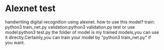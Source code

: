 # Alexnet test
handwriting digital recognition using alexnet.
how to use this model?
  train: python3 train_net.py
  validation:python3 validation.py
  test or use model:python3 test.py
the folder of model is my trained models,you can use it directly.Certainly,you can train your model by "python3 train_net.py" if you want.

